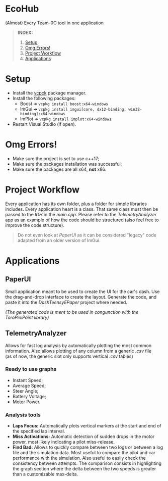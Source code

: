 # EcoHub
(Almost) Every Team-0C tool in one application
> **INDEX:**
> 1. [Setup](https://github.com/TeamZeroC/EcoHub#setup)
> 2. [Omg Errors!](https://github.com/TeamZeroC/EcoHub#omg-errors)
> 3. [Project Workflow](https://github.com/TeamZeroC/EcoHub#project-workflow)
> 4. [Applications](https://github.com/TeamZeroC/EcoHub#applications)

# Setup
- Install the [vcpck](https://vcpkg.io/en/) package manager.
- Install the following packages:
  - Boost ➜ ```vcpkg install boost:x64-windows```
  - ImGui ➜ ```vcpkg install imgui[core, dx12-binding, win32-binding]:x64-windows```
  - ImPlot ➜ ```vcpkg install implot:x64-windows```
- Restart Visual Studio (if open).

# Omg Errors!
- Make sure the project is set to use c++17;
- Make sure the packages installation was successful;
- Make sure the packages are all x64, **not** x86.

# Project Workflow
Every application has its own folder, plus a folder for simple libraries includes.
Every application heart is a class. That same class must then be passed to the *IGH* in the *main.cpp*.
Please refer to the *TelemetryAnalyzer* app as an example of how the code should be structured (also feel free to improve the code structure).
> Do not even look at *PaperUI* as it can be considered "legacy" code adapted from an older version of ImGui.

# Applications
## PaperUI
Small application meant to be used to create the UI for the car's dash.
Use the drag-and-drop interface to create the layout. Generate the code, and paste it into the *DashTeensyEPaper* project where needed.

*(The generated code is ment to be used in congunction with the ToroPiniPaint library)*
## TelemetryAnalyzer
Allows for fast log analysis by automatically plotting the most common information. Also allows plotting of any column from a generic *.csv* file <br /> (as of now, the generic slot only supports vertical *.csv* tables)
### Ready to use graphs
- Instant Speed;
- Average Speed;
- Steer Angle;
- Battery Voltage;
- Motor Power.
### Analysis tools
- **Laps Focus:** Automatically plots vertical markers at the start and end of the specified lap interval.
- **Miss Activations:** Automatic detection of sudden drops in the motor power, most likely indicating a pilot miss-release.
- **Find Bad:** Allows to quickly compare between two logs or between a log file and the simulation data. Most useful to compare the pilot and car performance with the simulation. Also useful to easily check the consistency between attempts.
The comparison consists in highlighting the graph section where the delta between the two speeds is greater than a customizable max-delta.
